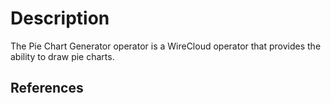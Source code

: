 # Description

The Pie Chart Generator operator is a WireCloud operator that provides the ability to draw pie charts.

## References
